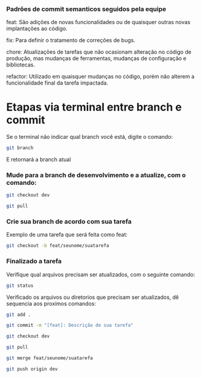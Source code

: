 ### Padrões de commit semanticos seguidos pela equipe

feat: São adições de novas funcionalidades ou de quaisquer outras novas implantações ao código.

fix: Para definir o tratamento de correções de bugs.

chore: Atualizações de tarefas que não ocasionam alteração no código de produção, mas mudanças de ferramentas, mudanças de configuração e bibliotecas.

refactor: Utilizado em quaisquer mudanças no código, porém não alterem a funcionalidade final da tarefa impactada.

# Etapas via terminal entre branch e commit

Se o terminal não indicar qual branch você está, digite o comando:

```bash
git branch
```

E retornará a branch atual

### Mude para a branch de desenvolvimento e a atualize, com o comando:

```bash
git checkout dev
```

```bash
git pull
```

### Crie sua branch de acordo com sua tarefa

Exemplo de uma tarefa que será feita como feat:

```bash
git checkout -b feat/seunome/suatarefa
```

### Finalizado a tarefa

Verifique qual arquivos precisam ser atualizados, com o seguinte comando:

```bash
git status
```

Verificado os arquivos ou diretorios que precisam ser atualizados, dê sequencia aos proximos comandos:

```bash
git add .
```

```bash
git commit -m "[feat]: Descrição de sua tarefa"
```

```bash
git checkout dev
```

```bash
git pull
```

```bash
git merge feat/seunome/suatarefa
```

```bash
git push origin dev
```
